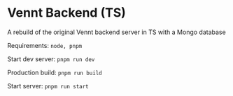 # Vennt Backend (TS)

A rebuild of the original Vennt backend server in TS with a Mongo database

Requirements:
`node, pnpm`

Start dev server:
`pnpm run dev`

Production build:
`pnpm run build`

Start server:
`pnpm run start`
